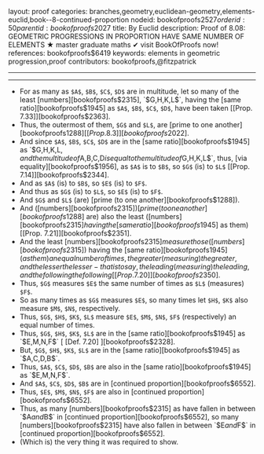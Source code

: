 layout: proof
categories: branches,geometry,euclidean-geometry,elements-euclid,book--8-continued-proportion
nodeid: bookofproofs$2527
orderid: 50
parentid: bookofproofs$2027
title: By Euclid
description: Proof of 8.08: GEOMETRIC PROGRESSIONS IN PROPORTION HAVE SAME NUMBER OF ELEMENTS ★ master graduate maths ✔ visit BookOfProofs now!
references: bookofproofs$6419
keywords: elements in geometric progression,proof
contributors: bookofproofs,@fitzpatrick

---


---



* For as many as `$A$`, `$B$`, `$C$`, `$D$` are in multitude, let so many of the least [numbers][bookofproofs$2315], `$G$`, `$H$`, `$K$`, `$L$`, having the [same ratio][bookofproofs$1945] as `$A$`, `$B$`, `$C$`, `$D$`, have been taken [[Prop. 7.33]][bookofproofs$2363].
* Thus, the outermost of them, `$G$` and `$L$`, are [prime to one another][bookofproofs$1288] [[Prop. 8.3]][bookofproofs$2022].
* And since `$A$`, `$B$`, `$C$`, `$D$` are in the [same ratio][bookofproofs$1945] as `$G$`, `$H$`, `$K$`, `$L$`, and the multitude of `$A$`, `$B$`, `$C$`, `$D$` is equal to the multitude of `$G$`, `$H$`, `$K$`, `$L$`, thus, [via equality][bookofproofs$1956], as `$A$` is to `$B$`, so `$G$` (is) to `$L$` [[Prop. 7.14]][bookofproofs$2344].
* And as `$A$` (is) to `$B$`, so `$E$` (is) to `$F$`.
* And thus as `$G$` (is) to `$L$`, so `$E$` (is) to `$F$`.
* And `$G$` and `$L$` (are) [prime (to one another][bookofproofs$1288]).
* And ([numbers][bookofproofs$2315]) [prime (to one another][bookofproofs$1288] are) also the least ([numbers][bookofproofs$2315] having the [same ratio][bookofproofs$1945] as them) [[Prop. 7.21]][bookofproofs$2351].
* And the least [numbers][bookofproofs$2315] measure those ([numbers][bookofproofs$2315]) having the [same ratio][bookofproofs$1945] (as them) an equal number of times, the greater (measuring) the greater, and the lesser the lesser - that is to say, the leading (measuring) the leading, and the following the following [[Prop. 7.20]][bookofproofs$2350].
* Thus, `$G$` measures `$E$` the same number of times as `$L$` (measures) `$F$`.
* So as many times as `$G$` measures `$E$`, so many times let `$H$`, `$K$` also measure `$M$`, `$N$`, respectively.
* Thus, `$G$`, `$H$`, `$K$`, `$L$` measure `$E$`, `$M$`, `$N$`, `$F$` (respectively) an equal number of times.
* Thus, `$G$`, `$H$`, `$K$`, `$L$` are in the [same ratio][bookofproofs$1945] as `$E$`, `$M$`, `$N$`, `$F$` [ [Def. 7.20] ][bookofproofs$2328].
* But, `$G$`, `$H$`, `$K$`, `$L$` are in the [same ratio][bookofproofs$1945] as `$A$`, `$C$`, `$D$`, `$B$`.
* Thus, `$A$`, `$C$`, `$D$`, `$B$` are also in the [same ratio][bookofproofs$1945] as `$E$`, `$M$`, `$N$`, `$F$`.
* And `$A$`, `$C$`, `$D$`, `$B$` are in [continued proportion][bookofproofs$6552].
* Thus, `$E$`, `$M$`, `$N$`, `$F$` are also in [continued proportion][bookofproofs$6552].
* Thus, as many [numbers][bookofproofs$2315] as have fallen in between `$A$` and `$B$` in [continued proportion][bookofproofs$6552], so many [numbers][bookofproofs$2315] have also fallen in between `$E$` and `$F$` in [continued proportion][bookofproofs$6552].
* (Which is) the very thing it was required to show.
